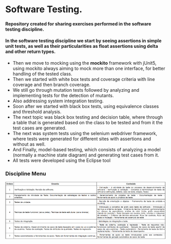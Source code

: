 # Software Testing.
 
#### Repository created for sharing exercises performed in the software testing discipline.
#### In the software testing discipline we start by seeing assertions in simple unit tests, as well as their particularities as float assertions using delta and other return types.
* Then we move to mocking using the **mockito** framework with jUnit5, using mockito always aiming to mock more than one interface, for better handling of the tested class.
* Then we started with white box tests and coverage criteria with line coverage and then branch coverage.
* We still go through mutation tests followed by analyzing and implementing tests for the detection of mutants.
* Also addressing system integration testing.
* Soon after we started with black box tests, using equivalence classes and threshold analysis.
* The next topic was black box testing and decision table, where through a table that is generated based on the class to be tested and from it the test cases are generated.
* The next was system tests using the selenium webdriver framework, where tests were generated for different sites with assertions and without as well.
* And Finally, model-based testing, which consists of analyzing a model (normally a machine state diagram) and generating test cases from it.
* All tests were developed using the Eclipse tool
### Discipline Menu 

![Começo](https://github.com/AlexDeSaran/Testes-Software/blob/main/Ementa.PNG)
